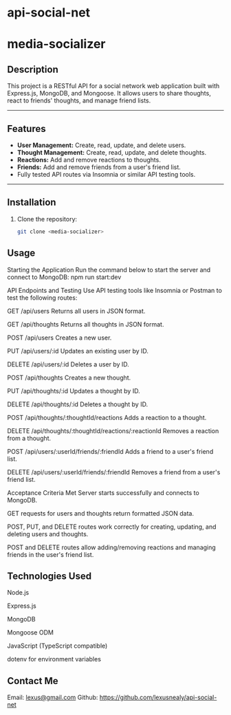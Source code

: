 # api-social-net

# media-socializer

## Description
This project is a RESTful API for a social network web application built with Express.js, MongoDB, and Mongoose. It allows users to share thoughts, react to friends' thoughts, and manage friend lists.

---

## Features

- **User Management:** Create, read, update, and delete users.
- **Thought Management:** Create, read, update, and delete thoughts.
- **Reactions:** Add and remove reactions to thoughts.
- **Friends:** Add and remove friends from a user's friend list.
- Fully tested API routes via Insomnia or similar API testing tools.

---

## Installation

1. Clone the repository:

   ```bash
   git clone <media-socializer>

## Usage
Starting the Application
Run the command below to start the server and connect to MongoDB:
npm run start:dev

API Endpoints and Testing
Use API testing tools like Insomnia or Postman to test the following routes:

GET /api/users
Returns all users in JSON format.

GET /api/thoughts
Returns all thoughts in JSON format.

POST /api/users
Creates a new user.

PUT /api/users/:id
Updates an existing user by ID.

DELETE /api/users/:id
Deletes a user by ID.

POST /api/thoughts
Creates a new thought.

PUT /api/thoughts/:id
Updates a thought by ID.

DELETE /api/thoughts/:id
Deletes a thought by ID.

POST /api/thoughts/:thoughtId/reactions
Adds a reaction to a thought.

DELETE /api/thoughts/:thoughtId/reactions/:reactionId
Removes a reaction from a thought.

POST /api/users/:userId/friends/:friendId
Adds a friend to a user's friend list.

DELETE /api/users/:userId/friends/:friendId
Removes a friend from a user's friend list.

Acceptance Criteria Met
Server starts successfully and connects to MongoDB.

GET requests for users and thoughts return formatted JSON data.

POST, PUT, and DELETE routes work correctly for creating, updating, and deleting users and thoughts.

POST and DELETE routes allow adding/removing reactions and managing friends in the user's friend list.

## Technologies Used
Node.js

Express.js

MongoDB

Mongoose ODM

JavaScript (TypeScript compatible)

dotenv for environment variables

## Contact Me

Email: lexus@gmail.com
Github: https://github.com/lexusnealy/api-social-net
